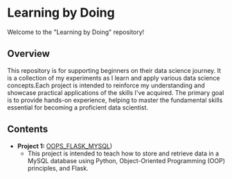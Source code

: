 # Learning by Doing

Welcome to the "Learning by Doing" repository!

## Overview


This repository is for supporting beginners on their data science journey. It is a collection of my experiments  as I learn and apply various data science concepts.Each project is intended to reinforce my understanding and showcase practical applications of the skills I've acquired. The primary goal is to provide hands-on experience, helping to master the fundamental skills essential for becoming a proficient data scientist.

## Contents

- **Project 1:** [OOPS_FLASK_MYSQL](https://github.com/Ambily313/LearningByDoing/tree/main/OOPS_FLASK_MYSQL))
  - This project is intended to teach how to store and retrieve data in a MySQL database using Python, Object-Oriented Programming (OOP) principles, and Flask.





    
